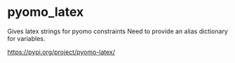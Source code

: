 # pyomo_latex
Gives latex strings for pyomo constraints 
Need to provide an alias dictionary for variables.

https://pypi.org/project/pyomo-latex/
